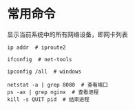 # 常用命令

显示当前系统中的所有网络设备，即网卡列表

```shell
ip addr  # iproute2

ifconfig  # net-tools

ipconfig /all  # windows
```

```shell
netstat -a | grep 8080  # 查看端口
ps -ax | grep nginx  # 查看进程
kill -s QUIT pid  # 结束进程
```
